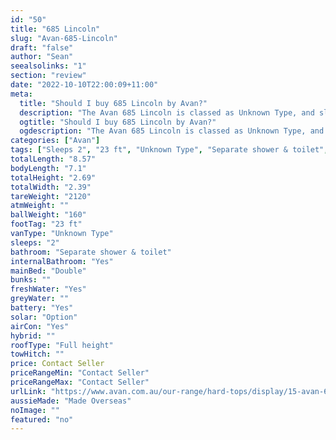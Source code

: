 ```yaml
---
id: "50"
title: "685 Lincoln"
slug: "Avan-685-Lincoln"
draft: "false"
author: "Sean"
seealsolinks: "1"
section: "review"
date: "2022-10-10T22:00:09+11:00"
meta:
  title: "Should I buy 685 Lincoln by Avan?"
  description: "The Avan 685 Lincoln is classed as Unknown Type, and sleeps 2 people. It is Made Overseas and comes in at 23 ft. It generally has Separate shower & toilet."
  ogtitle: "Should I buy 685 Lincoln by Avan?"
  ogdescription: "The Avan 685 Lincoln is classed as Unknown Type, and sleeps 2 people. It is Made Overseas and comes in at 23 ft. It generally has Separate shower & toilet."
categories: ["Avan"]
tags: ["Sleeps 2", "23 ft", "Unknown Type", "Separate shower & toilet", "Full height", "Price Unknown", "Made Overseas"]
totalLength: "8.57"
bodyLength: "7.1"
totalHeight: "2.69"
totalWidth: "2.39"
tareWeight: "2120"
atmWeight: ""
ballWeight: "160"
footTag: "23 ft"
vanType: "Unknown Type"
sleeps: "2"
bathroom: "Separate shower & toilet"
internalBathroom: "Yes"
mainBed: "Double"
bunks: ""
freshWater: "Yes"
greyWater: ""
battery: "Yes"
solar: "Option"
airCon: "Yes"
hybrid: ""
roofType: "Full height"
towHitch: ""
price: Contact Seller
priceRangeMin: "Contact Seller"
priceRangeMax: "Contact Seller"
urlLink: "https://www.avan.com.au/our-range/hard-tops/display/15-avan-600-series-hardtop"
aussieMade: "Made Overseas"
noImage: ""
featured: "no"
---
```

